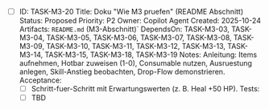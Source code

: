 - [ ] ID: TASK-M3-20
  Title: Doku "Wie M3 pruefen" (README Abschnitt)
  Status: Proposed
  Priority: P2
  Owner: Copilot Agent
  Created: 2025-10-24
  Artifacts: `README.md` (M3-Abschnitt)`
  DependsOn: TASK-M3-03, TASK-M3-04, TASK-M3-05, TASK-M3-06, TASK-M3-07, TASK-M3-08, TASK-M3-09, TASK-M3-10, TASK-M3-11, TASK-M3-12, TASK-M3-13, TASK-M3-14, TASK-M3-15, TASK-M3-18, TASK-M3-19
  Notes:
  Anleitung: Items aufnehmen, Hotbar zuweisen (1-0), Consumable nutzen, Ausruestung anlegen, Skill-Anstieg beobachten, Drop-Flow demonstrieren.
  Acceptance:
  - [ ] Schritt-fuer-Schritt mit Erwartungswerten (z. B. Heal +50 HP).
  Tests:
  - [ ] TBD
